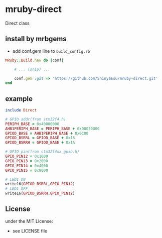 # mruby-direct  
Direct class
## install by mrbgems 
- add conf.gem line to `build_config.rb` 

```ruby
MRuby::Build.new do |conf|

    # ... (snip) ...

    conf.gem :git => 'https://github.com/ShinyaEsu/mruby-direct.git'
end
```
## example 
```ruby
include Direct

# GPIO addr(from stm32f4.h)
PERIPH_BASE = 0x40000000
AHB1PERIPH_BASE = PERIPH_BASE + 0x00020000
GPIOD_BASE = AHB1PERIPH_BASE + 0x0C00
GPIOD_BSRRL = GPIOD_BASE + 0x18
GPIOD_BSRRH = GPIOD_BASE + 0x1A

# GPIO pin(from stm32f4xx_gpio.h)
GPIO_PIN12 = 0x1000
GPIO_PIN13 = 0x2000
GPIO_PIN14 = 0x4000
GPIO_PIN15 = 0x8000

# LED1 ON
write16(GPIOD_BSRRL,GPIO_PIN12)
# LED1 OFF
write16(GPIOD_BSRRH,GPIO_PIN12)
```

## License
under the MIT License:
- see LICENSE file
